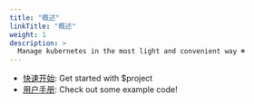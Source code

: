 ```yaml
---
title: "概述"
linkTitle: "概述"
weight: 1
description: >
  Manage kubernetes in the most light and convenient way ☸️
---
```


* [快速开始](/docs/getting-started/): Get started with $project
* [用户手册](/docs/tutorials): Check out some example code!


